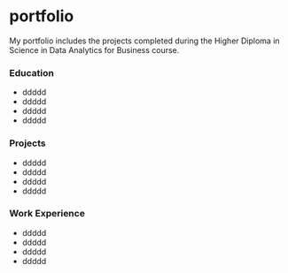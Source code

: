 # portfolio

My portfolio includes the projects completed during the Higher Diploma in Science in Data Analytics for Business course.

### Education
- ddddd
- ddddd
- ddddd
- ddddd

### Projects
- ddddd
- ddddd
- ddddd
- ddddd

### Work Experience
- ddddd
- ddddd
- ddddd
- ddddd
